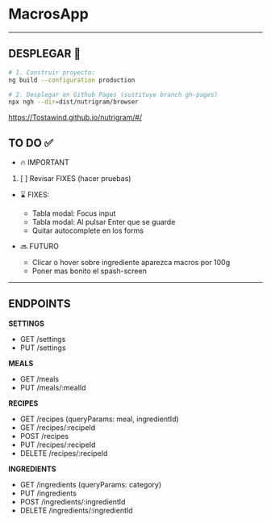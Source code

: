 # MacrosApp

---

## DESPLEGAR 🚀

```bash
# 1. Construir proyecto:
ng build --configuration production

# 2. Desplegar en Github Pages (sustituye branch gh-pages)
npx ngh --dir=dist/nutrigram/browser
```

https://Tostawind.github.io/nutrigram/#/


## TO DO ✅

- 🔥 IMPORTANT
 1. [ ] Revisar FIXES (hacer pruebas)

- ⌛ FIXES:
  - Tabla modal: Focus input
  - Tabla modal: Al pulsar Enter que se guarde
  - Quitar autocomplete en los forms

- 🔜 FUTURO
  - Clicar o hover sobre ingrediente aparezca macros por 100g
  - Poner mas bonito el spash-screen
---



## ENDPOINTS

**SETTINGS**
- GET /settings
- PUT /settings

**MEALS**
- GET /meals
- PUT /meals/:mealId

**RECIPES**
- GET /recipes (queryParams: meal, ingredientId)
- GET /recipes/:recipeId
- POST /recipes
- PUT /recipes/:recipeId
- DELETE /recipes/:recipeId

**INGREDIENTS**
- GET /ingredients (queryParams: category)
- PUT /ingredients
- POST /ingredients/:ingredientId
- DELETE /ingredients/:ingredientId
